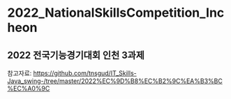 # 2022_NationalSkillsCompetition_Incheon

## 2022 전국기능경기대회 인천 3과제

참고자료:
https://github.com/tnsgud/IT_Skills-Java_swing-/tree/master/2022%EC%9D%B8%EC%B2%9C%EA%B3%BC%EC%A0%9C
